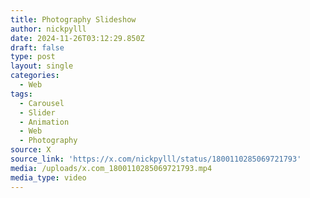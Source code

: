 ```yaml
---
title: Photography Slideshow
author: nickpylll
date: 2024-11-26T03:12:29.850Z
draft: false
type: post
layout: single
categories:
  - Web
tags:
  - Carousel
  - Slider
  - Animation
  - Web
  - Photography
source: X
source_link: 'https://x.com/nickpylll/status/1800110285069721793'
media: /uploads/x.com_1800110285069721793.mp4
media_type: video
---
```


